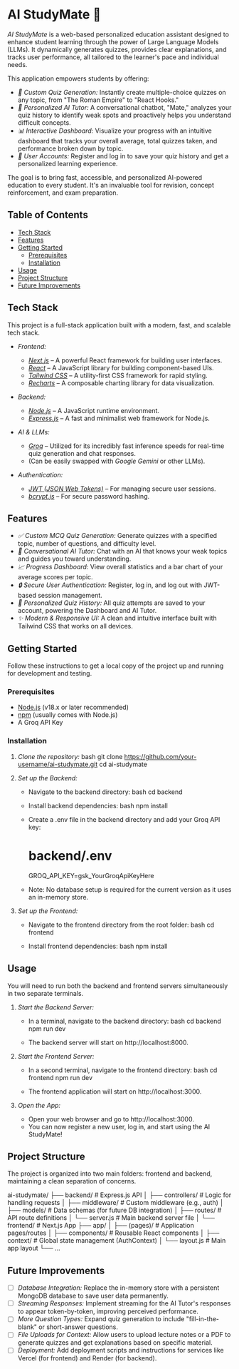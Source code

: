 

# AI StudyMate 🚀

 <!-- You can create a screenshot of your app and upload it to a site like Imgur to get a link -->

*AI StudyMate* is a web-based personalized education assistant designed to enhance student learning through the power of Large Language Models (LLMs). It dynamically generates quizzes, provides clear explanations, and tracks user performance, all tailored to the learner's pace and individual needs.

This application empowers students by offering:
- *🧠 Custom Quiz Generation:* Instantly create multiple-choice quizzes on any topic, from "The Roman Empire" to "React Hooks."
- *💬 Personalized AI Tutor:* A conversational chatbot, "Mate," analyzes your quiz history to identify weak spots and proactively helps you understand difficult concepts.
- *📊 Interactive Dashboard:* Visualize your progress with an intuitive dashboard that tracks your overall average, total quizzes taken, and performance broken down by topic.
- *🔐 User Accounts:* Register and log in to save your quiz history and get a personalized learning experience.

The goal is to bring fast, accessible, and personalized AI-powered education to every student. It's an invaluable tool for revision, concept reinforcement, and exam preparation.

## Table of Contents
- [Tech Stack](#tech-stack)
- [Features](#features)
- [Getting Started](#getting-started)
  - [Prerequisites](#prerequisites)
  - [Installation](#installation)
- [Usage](#usage)
- [Project Structure](#project-structure)
- [Future Improvements](#future-improvements)

## Tech Stack

This project is a full-stack application built with a modern, fast, and scalable tech stack.

- *Frontend:*
  - [*Next.js*](https://nextjs.org/) – A powerful React framework for building user interfaces.
  - [*React*](https://reactjs.org/) – A JavaScript library for building component-based UIs.
  - [*Tailwind CSS*](https://tailwindcss.com/) – A utility-first CSS framework for rapid styling.
  - [*Recharts*](https://recharts.org/) – A composable charting library for data visualization.

- *Backend:*
  - [*Node.js*](https://nodejs.org/) – A JavaScript runtime environment.
  - [*Express.js*](https://expressjs.com/) – A fast and minimalist web framework for Node.js.

- *AI & LLMs:*
  - [*Groq*](https://groq.com/) – Utilized for its incredibly fast inference speeds for real-time quiz generation and chat responses.
  - (Can be easily swapped with *Google Gemini* or other LLMs).

- *Authentication:*
  - [*JWT (JSON Web Tokens)*](https://jwt.io/) – For managing secure user sessions.
  - [*bcrypt.js*](https://github.com/dcodeIO/bcrypt.js) – For secure password hashing.

## Features

- *✅ Custom MCQ Quiz Generation:* Generate quizzes with a specified topic, number of questions, and difficulty level.
- *🤖 Conversational AI Tutor:* Chat with an AI that knows your weak topics and guides you toward understanding.
- *📈 Progress Dashboard:* View overall statistics and a bar chart of your average scores per topic.
- *🔒 Secure User Authentication:* Register, log in, and log out with JWT-based session management.
- *📝 Personalized Quiz History:* All quiz attempts are saved to your account, powering the Dashboard and AI Tutor.
- *✨ Modern & Responsive UI:* A clean and intuitive interface built with Tailwind CSS that works on all devices.

## Getting Started

Follow these instructions to get a local copy of the project up and running for development and testing.

### Prerequisites

- [Node.js](https://nodejs.org/en/download/) (v18.x or later recommended)
- [npm](https://www.npmjs.com/) (usually comes with Node.js)
- A Groq API Key

### Installation

1. *Clone the repository:*
   bash
   git clone https://github.com/your-username/ai-studymate.git
   cd ai-studymate
   

2. *Set up the Backend:*
   - Navigate to the backend directory:
     bash
     cd backend
     
   - Install backend dependencies:
     bash
     npm install
     
   - Create a .env file in the backend directory and add your Groq API key:
     
     # backend/.env
     GROQ_API_KEY=gsk_YourGroqApiKeyHere
     
   - Note: No database setup is required for the current version as it uses an in-memory store.

3. *Set up the Frontend:*
   - Navigate to the frontend directory from the root folder:
     bash
     cd frontend
     
   - Install frontend dependencies:
     bash
     npm install
     

## Usage

You will need to run both the backend and frontend servers simultaneously in two separate terminals.

1. *Start the Backend Server:*
   - In a terminal, navigate to the backend directory:
     bash
     cd backend
     npm run dev
     
   - The backend server will start on http://localhost:8000.

2. *Start the Frontend Server:*
   - In a second terminal, navigate to the frontend directory:
     bash
     cd frontend
     npm run dev
     
   - The frontend application will start on http://localhost:3000.

3. *Open the App:*
   - Open your web browser and go to http://localhost:3000.
   - You can now register a new user, log in, and start using the AI StudyMate!

## Project Structure

The project is organized into two main folders: frontend and backend, maintaining a clean separation of concerns.


ai-studymate/
├── backend/                # Express.js API
│   ├── controllers/        # Logic for handling requests
│   ├── middleware/         # Custom middleware (e.g., auth)
│   ├── models/             # Data schemas (for future DB integration)
│   ├── routes/             # API route definitions
│   └── server.js           # Main backend server file
│
└── frontend/               # Next.js App
    ├── app/
    │   ├── (pages)/        # Application pages/routes
    │   ├── components/     # Reusable React components
    │   ├── context/        # Global state management (AuthContext)
    │   └── layout.js       # Main app layout
    └── ...


## Future Improvements

- [ ] *Database Integration:* Replace the in-memory store with a persistent MongoDB database to save user data permanently.
- [ ] *Streaming Responses:* Implement streaming for the AI Tutor's responses to appear token-by-token, improving perceived performance.
- [ ] *More Question Types:* Expand quiz generation to include "fill-in-the-blank" or short-answer questions.
- [ ] *File Uploads for Context:* Allow users to upload lecture notes or a PDF to generate quizzes and get explanations based on specific material.
- [ ] *Deployment:* Add deployment scripts and instructions for services like Vercel (for frontend) and Render (for backend).
